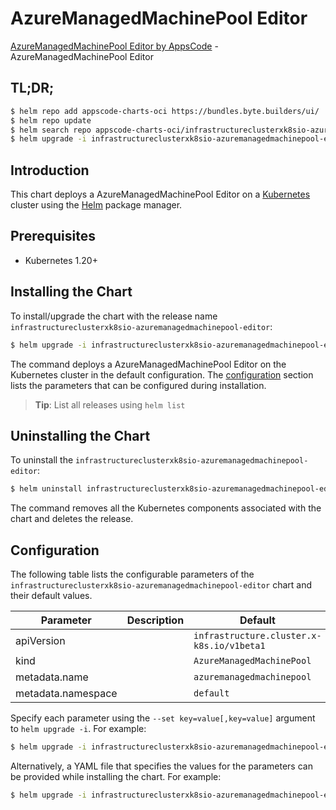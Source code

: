 # AzureManagedMachinePool Editor

[AzureManagedMachinePool Editor by AppsCode](https://byte.builders) - AzureManagedMachinePool Editor

## TL;DR;

```bash
$ helm repo add appscode-charts-oci https://bundles.byte.builders/ui/
$ helm repo update
$ helm search repo appscode-charts-oci/infrastructureclusterxk8sio-azuremanagedmachinepool-editor --version=v0.4.20
$ helm upgrade -i infrastructureclusterxk8sio-azuremanagedmachinepool-editor appscode-charts-oci/infrastructureclusterxk8sio-azuremanagedmachinepool-editor -n default --create-namespace --version=v0.4.20
```

## Introduction

This chart deploys a AzureManagedMachinePool Editor on a [Kubernetes](http://kubernetes.io) cluster using the [Helm](https://helm.sh) package manager.

## Prerequisites

- Kubernetes 1.20+

## Installing the Chart

To install/upgrade the chart with the release name `infrastructureclusterxk8sio-azuremanagedmachinepool-editor`:

```bash
$ helm upgrade -i infrastructureclusterxk8sio-azuremanagedmachinepool-editor appscode-charts-oci/infrastructureclusterxk8sio-azuremanagedmachinepool-editor -n default --create-namespace --version=v0.4.20
```

The command deploys a AzureManagedMachinePool Editor on the Kubernetes cluster in the default configuration. The [configuration](#configuration) section lists the parameters that can be configured during installation.

> **Tip**: List all releases using `helm list`

## Uninstalling the Chart

To uninstall the `infrastructureclusterxk8sio-azuremanagedmachinepool-editor`:

```bash
$ helm uninstall infrastructureclusterxk8sio-azuremanagedmachinepool-editor -n default
```

The command removes all the Kubernetes components associated with the chart and deletes the release.

## Configuration

The following table lists the configurable parameters of the `infrastructureclusterxk8sio-azuremanagedmachinepool-editor` chart and their default values.

|     Parameter      | Description |                       Default                        |
|--------------------|-------------|------------------------------------------------------|
| apiVersion         |             | <code>infrastructure.cluster.x-k8s.io/v1beta1</code> |
| kind               |             | <code>AzureManagedMachinePool</code>                 |
| metadata.name      |             | <code>azuremanagedmachinepool</code>                 |
| metadata.namespace |             | <code>default</code>                                 |


Specify each parameter using the `--set key=value[,key=value]` argument to `helm upgrade -i`. For example:

```bash
$ helm upgrade -i infrastructureclusterxk8sio-azuremanagedmachinepool-editor appscode-charts-oci/infrastructureclusterxk8sio-azuremanagedmachinepool-editor -n default --create-namespace --version=v0.4.20 --set apiVersion=infrastructure.cluster.x-k8s.io/v1beta1
```

Alternatively, a YAML file that specifies the values for the parameters can be provided while
installing the chart. For example:

```bash
$ helm upgrade -i infrastructureclusterxk8sio-azuremanagedmachinepool-editor appscode-charts-oci/infrastructureclusterxk8sio-azuremanagedmachinepool-editor -n default --create-namespace --version=v0.4.20 --values values.yaml
```

